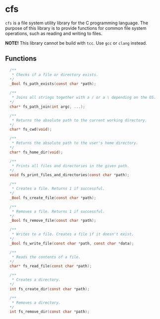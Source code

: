 # cfs

`cfs` is a file system utility library for the C programming language. The purpose of this library is to provide functions for common file system operations, such as reading and writing to files.

**NOTE!** This library cannot be build with `tcc`. Use `gcc` or `clang` instead.

## Functions

```c
  /**
   * Checks if a file or directory exists.
  */
  _Bool fs_path_exists(const char *path);

  /**
   * Joins all strings together with a / or a \ depending on the OS.
  */
  char* fs_path_join(int argc, ...);

  /**
   * Returns the absolute path to the current working directory.
  */
  char* fs_cwd(void);

  /**
   * Returns the absolute path to the user's home directory.
  */
  char* fs_home_dir(void);

  /**
   * Prints all files and directories in the given path.
  */
  void fs_print_files_and_directories(const char *path);

  /**
   * Creates a file. Returns 1 if successful.
  */
  _Bool fs_create_file(const char *path);

  /**
   * Removes a file. Returns 1 if successful.
  */
  _Bool fs_remove_file(const char *path);

  /**
   * Writes to a file. Creates a file if it doesn't exist.
  */
  _Bool fs_write_file(const char *path, const char *data);

  /**
   * Reads the contents of a file.
  */
  char* fs_read_file(const char *path);

  /**
   * Creates a directory.
  */
  int fs_create_dir(const char *path);

  /**
   * Removes a directory.
  */
  int fs_remove_dir(const char *path);
```
